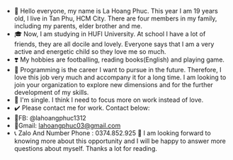 - 👋 Hello everyone, my name is La Hoang Phuc. This year I am 19 years old, I live in Tan Phu, HCM City. There are four members in my family, including my parents, elder brother and me.
- 🎓 Now, I am studying in HUFI University. At school I have a lot of friends, they are all docile and lovely. Everyone says that I am a very active and energetic child so they love me so much. 
- ❣️ My hobbies are footballing, reading books(English) and playing game.
- 👀 Programming is the career I want to pursue in the future. Therefore, I love this job very much and accompany it for a long time. I am looking to join your organization to explore new dimensions and for the further development of my skills.
- 💞️ I'm single. I think I need to focus more on work instead of love.
- ✔️ Please contact me for work. Contact below:
- 🔷FB: @lahoangphuc1312
- 📩Gmail: lahoangphuc03@gmail.com
- 📞 Zalo And Number Phone : 0374.852.925
️💅 I am looking forward to knowing more about this opportunity and I will be happy to answer more questions about myself. Thanks a lot for reading.
<!---
phuclaits/phuclaits is a ✨ special ✨ repository because its `README.md` (this file) appears on your GitHub profile.
You can click the Preview link to take a look at your changes.
--->
